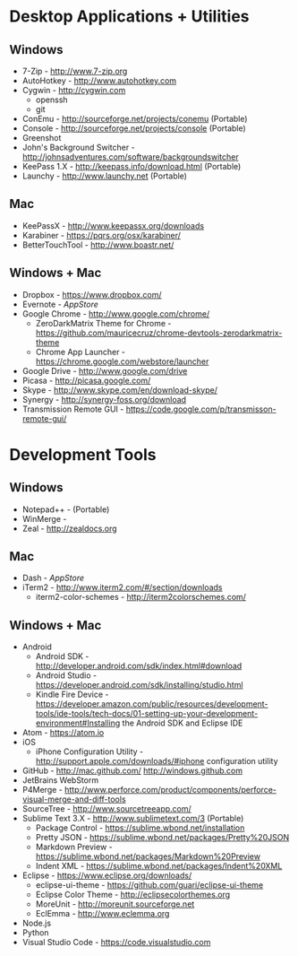 # Desktop Applications + Utilities

## Windows
* 7-Zip - http://www.7-zip.org
* AutoHotkey - http://www.autohotkey.com
* Cygwin - http://cygwin.com
	* openssh
	* git
* ConEmu - http://sourceforge.net/projects/conemu (Portable)
* Console - http://sourceforge.net/projects/console (Portable)
* Greenshot
* John's Background Switcher - http://johnsadventures.com/software/backgroundswitcher
* KeePass 1.X - http://keepass.info/download.html (Portable)
* Launchy - http://www.launchy.net (Portable)

## Mac
* KeePassX - http://www.keepassx.org/downloads
* Karabiner - https://pqrs.org/osx/karabiner/
* BetterTouchTool - http://www.boastr.net/

## Windows + Mac
* Dropbox - https://www.dropbox.com/
* Evernote - *AppStore*
* Google Chrome - http://www.google.com/chrome/
	* ZeroDarkMatrix Theme for Chrome - https://github.com/mauricecruz/chrome-devtools-zerodarkmatrix-theme
	* Chrome App Launcher - https://chrome.google.com/webstore/launcher
* Google Drive - http://www.google.com/drive
* Picasa - http://picasa.google.com/
* Skype - http://www.skype.com/en/download-skype/
* Synergy - http://synergy-foss.org/download
* Transmission Remote GUI - https://code.google.com/p/transmisson-remote-gui/

# Development Tools

## Windows
* Notepad++ - (Portable)
* WinMerge -
* Zeal - http://zealdocs.org

## Mac
* Dash - *AppStore*
* iTerm2 - http://www.iterm2.com/#/section/downloads
	* iterm2-color-schemes - http://iterm2colorschemes.com/

## Windows + Mac
* Android
	* Android SDK - http://developer.android.com/sdk/index.html#download
	* Android Studio - https://developer.android.com/sdk/installing/studio.html
	* Kindle Fire Device - https://developer.amazon.com/public/resources/development-tools/ide-tools/tech-docs/01-setting-up-your-development-environment#Installing the Android SDK and Eclipse IDE
* Atom - https://atom.io
* iOS
	* iPhone Configuration Utility - http://support.apple.com/downloads/#iphone configuration utility
* GitHub - http://mac.github.com/ http://windows.github.com
* JetBrains WebStorm
* P4Merge - http://www.perforce.com/product/components/perforce-visual-merge-and-diff-tools
* SourceTree - http://www.sourcetreeapp.com/
* Sublime Text 3.X - http://www.sublimetext.com/3 (Portable)
	* Package Control - https://sublime.wbond.net/installation
	* Pretty JSON - https://sublime.wbond.net/packages/Pretty%20JSON
	* Markdown Preview - https://sublime.wbond.net/packages/Markdown%20Preview
	* Indent XML - https://sublime.wbond.net/packages/Indent%20XML
* Eclipse - https://www.eclipse.org/downloads/
	* eclipse-ui-theme - https://github.com/guari/eclipse-ui-theme
	* Eclipse Color Theme - http://eclipsecolorthemes.org
	* MoreUnit - http://moreunit.sourceforge.net
	* EclEmma - http://www.eclemma.org
* Node.js
* Python
* Visual Studio Code - https://code.visualstudio.com
